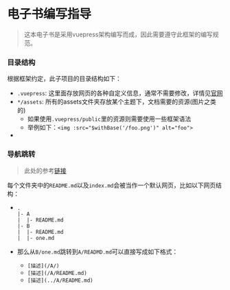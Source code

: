 # 电子书编写指导

>  这本电子书是采用vuepress架构编写而成，因此需要遵守此框架的编写规范。



### 目录结构

根据框架约定，此子项目的目录结构如下：

- `.vuepress`: 这里面存放网页的各种自定义信息，通常不需要修改，详情见[官网](https://vuepress.vuejs.org/zh/guide/directory-structure.html#%E9%BB%98%E8%AE%A4%E7%9A%84%E9%A1%B5%E9%9D%A2%E8%B7%AF%E7%94%B1)
- `*/assets`: 所有的assets文件夹存放某个主题下，文档需要的资源(图片之类的)
  - 如果使用`.vuepress/public`里的资源则需要使用一些框架语法
  - 举例如下：`<img :src="$withBase('/foo.png')" alt="foo">`
- 



### 导航跳转

> 此处的参考[链接](https://vuepress.vuejs.org/zh/guide/markdown.html#%E9%93%BE%E6%8E%A5)

每个文件夹中的`README.md`以及`index.md`会被当作一个默认网页，比如以下网页结构：

- ```
  .
  |- A
  |  |- README.md
  |- B
  |  |- README.md
  |  |- one.md
  ```

- 那么从`B/one.md`跳转到`A/READMD.md`可以直接写成如下格式：

  - `[描述](/A/)`
  - `[描述](/A/README.md)`
  - `[描述](../A/README.md)`
